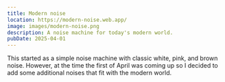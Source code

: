 ```yaml
---
title: Modern noise
location: https://modern-noise.web.app/
image: images/modern-noise.png
description: A noise machine for today's modern world.
pubDate: 2025-04-01
---
```


This started as a simple noise machine with classic white, pink, and brown noise. However, at the time the first of April was coming up so I decided to add some additional noises that fit with the modern world.